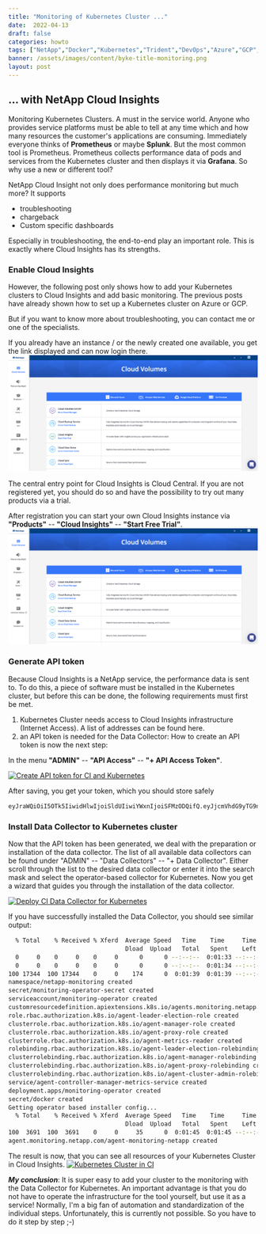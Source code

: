 ```yaml
---
title: "Monitoring of Kubernetes Cluster ..."
date:  2022-04-13
draft: false
categories: howto
tags: ["NetApp","Docker","Kubernetes","Trident","DevOps","Azure","GCP","AstraControl"]
banner: /assets/images/content/byke-title-monitoring.png
layout: post
---
```

## ... with NetApp Cloud Insights


Monitoring Kubernetes Clusters. A must in the service world. Anyone who provides service platforms must be able to tell at any time which and how many resources the customer's applications are consuming. Immediately everyone thinks of **Prometheus** or maybe **Splunk**. But the most common tool is Prometheus.
Prometheus collects performance data of pods and services from the Kubernetes cluster and then displays it via **Grafana**. So why use a new or different tool?

NetApp Cloud Insight not only does performance monitoring but much more? It supports

  - troubleshooting
  - chargeback
  - Custom specific dashboards

Especially in troubleshooting, the end-to-end play an important role. This is exactly where Cloud Insights has its strengths.


### Enable Cloud Insights
However, the following post only shows how to add your Kubernetes clusters to Cloud Insights and add basic monitoring. The previous posts have already shown how to set up a Kubernetes cluster on Azure or GCP.

But if you want to know more about troubleshooting, you can contact me or one of the specialists.

If you already have an instance / or the newly created one available, you get the link displayed and can now login there.
![environment overview](/assets/images/content/byke-monitoring-cvo.png)

The central entry point for Cloud Insights is Cloud Central. If you are not registered yet, you should do so and have the possibility to try out many products via a trial.

After registration you can start your own Cloud Insights instance via **"Products"** -- **"Cloud Insights"** -- **"Start Free Trial"**.
![environment overview](/assets/images/content/byke-monitoring-cvo.png)

### Generate API token
Because Cloud Insights is a NetApp service, the performance data is sent to. To do this, a piece of software must be installed in the Kubernetes cluster, but before this can be done, the following requirements must first be met.

   1. Kubernetes Cluster needs access to Cloud Insights infrastructure (Internet Access). A list of addresses can be found here.
   2. an API token is needed for the Data Collector: How to create an API token is now the next step:

In the menu **"ADMIN"** -- **"API Access"** -- **"+ API Access Token"**.

[![Create API token for CI and Kubernetes](https://img.youtube.com/vi/S1ar8Ti7Ggw/0.jpg)](https://youtu.be/S1ar8Ti7Ggw)

After saving, you get your token, which you should store safely

```bash
eyJraWQiOiI5OTk5IiwidHlwIjoiSldUIiwiYWxnIjoiSFMzODQifQ.eyJjcmVhdG9yTG9naW4iOiJzYW1scHxOZXRBcHBTQU1MfGZhYmlhbmIiLCJkaXNwbGF5TmFtZSI6ImZhYmlhbmItS3ViZXJuZXRlcy1DSS1BUElUb2tlbiAob24gYmVoYWxmIG9mIEZhYmlhbiBCb3JuKSIsInJvbGVzIjpbXSwiaXNzIjoib2NpIiwibmFtZSI6ImZhYmlhbmItS3ViZXJuZXRlcy1DSS1BUElUb2tlbiIsImFwaSI6InRydWUiLCJleHAiOjE2ODEyODk1NzksImxvZ2luIjoiOTE1YjEyY2EtZTYwMy00MGJhLWJlMzktMjI1YzA5NmI5ZWI5IiwiaWF0IjoxNjQ5NzUzNTc5LCJ0ZW5hbnQiOiI4ZDQxOTVhNi1lYmI4LTRhZDAtYTZlZi00MTMwMjM0MGI1YWYifQ.1HZ7C6OL9ViBqodCss8bYOv9P0pgvYWtFg1LubZGCf3YZ6bICBGxJn3NfVPWfd6s
```

### Install Data Collector to Kubernetes cluster
Now that the API token has been generated, we deal with the preparation or installation of the data collector. The list of all available data collectors can be found under "ADMIN" -- "Data Collectors" -- "+ Data Collector". Either scroll through the list to the desired data collector or enter it into the search mask and select the operator-based collector for Kubernetes. Now you get a wizard that guides you through the installation of the data collector.

[![Deploy CI Data Collector for Kubernetes](https://img.youtube.com/vi/6Ovzo__3iSU/0.jpg)](https://youtu.be/6Ovzo__3iSU)

If you have successfully installed the Data Collector, you should see similar output:

```bash
  % Total    % Received % Xferd  Average Speed   Time    Time     Time  Curren
                                 Dload  Upload   Total   Spent    Left  Speed
  0     0    0     0    0     0      0      0 --:--:--  0:01:33 --:--:--     0
  0     0    0     0    0     0      0      0 --:--:--  0:01:34 --:--:--     0
100 17344  100 17344    0     0    174      0  0:01:39  0:01:39 --:--:--  4280
namespace/netapp-monitoring created
secret/monitoring-operator-secret created
serviceaccount/monitoring-operator created
customresourcedefinition.apiextensions.k8s.io/agents.monitoring.netapp.com created
role.rbac.authorization.k8s.io/agent-leader-election-role created
clusterrole.rbac.authorization.k8s.io/agent-manager-role created
clusterrole.rbac.authorization.k8s.io/agent-proxy-role created
clusterrole.rbac.authorization.k8s.io/agent-metrics-reader created
rolebinding.rbac.authorization.k8s.io/agent-leader-election-rolebinding created
clusterrolebinding.rbac.authorization.k8s.io/agent-manager-rolebinding created
clusterrolebinding.rbac.authorization.k8s.io/agent-proxy-rolebinding created
clusterrolebinding.rbac.authorization.k8s.io/agent-cluster-admin-rolebinding created
service/agent-controller-manager-metrics-service created
deployment.apps/monitoring-operator created
secret/docker created
Getting operator based installer config...
  % Total    % Received % Xferd  Average Speed   Time    Time     Time  Current
                                 Dload  Upload   Total   Spent    Left  Speed
100  3691  100  3691    0     0     35      0  0:01:45  0:01:45 --:--:--  1021
agent.monitoring.netapp.com/agent-monitoring-netapp created
```

The result is now, that you can see all resources of your Kubernetes Cluster in Cloud Insights.
[![Kubernetes Cluster in CI](https://img.youtube.com/vi/TvyMNF3eu00/0.jpg)](https://youtu.be/TvyMNF3eu00)

***My conclusion***: It is super easy to add your cluster to the monitoring with the Data Collector for Kubernetes. An important advantage is that you do not have to operate the infrastructure for the tool yourself, but use it as a service! Normally, I'm a big fan of automation and standardization of the individual steps. Unfortunately, this is currently not possible. So you have to do it step by step ;-)
